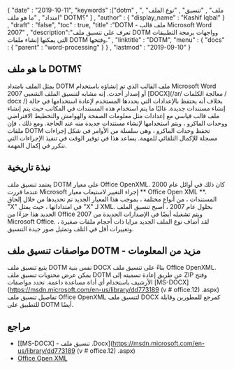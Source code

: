 {
  "date" : "2019-10-11",
  "keywords" :["dotm" , "ملف" , "تنسيق" , "نوع الملف" , "امتداد" , "ما هو ملف DOTM؟" ] ,
  "author" : {
    "display_name" : "Kashif Iqbal"
} ,
  "draft" : "false",
  "toc" : true,
  "title" :"DOTM - ملف قالب Microsoft Word 2007" ,
  "description":"تعرف على تنسيق ملف DOTM وواجهات برمجة التطبيقات التي يمكنها إنشاء ملفات DOTM وفتحها." ,
  "linktitle" : "DOTM",
  "menu" : {
    "docs" : {
      "parent" : "word-processing"
}
} ,
  "lastmod" : "2019-09-10"
}

## ما هو ملف DOTM؟

يمثل الملف بامتداد DOTM ملف القالب الذي تم إنشاؤه باستخدام Microsoft Word 2007 أو إصدار أحدث. إنه مشابه لتنسيق الملف الشعبي [DOCX](/ar/ معالجة الكلمات / docx /) بخلاف أنه يحتفظ بالإعدادات التي يحددها المستخدم لإعادة استخدامها في حالة إنشاء مستندات جديدة. غالبًا ما يتم استخدام هذه المستندات في المكاتب حيث يتم إنشاء ملف قالب قياسي مع إعدادات مثل معلومات الصفحة والهوامش والتخطيط الافتراضي ووحدات الماكرو ، ويتم استخدامها لإنشاء مستندات جديدة منه عند الحاجة. ومع ذلك ، فإن ملفات DOTM تحفظ وحدات الماكرو ، وهي سلسلة من الأوامر في شكل إجراءات مسجلة للإكمال التلقائي للمهمة. يساعد هذا في توفير الوقت في تنفيذ الإجراءات التي تتكرر في إكمال المهمة.

## نبذة تاريخية

يعتمد تنسيق ملف DOTM على معيار Office OpenXML. كان ذلك في أوائل عام 2000 عندما قررت Microsoft إجراء التغيير لاستيعاب معيار ** Office Open XML **. المستندات ، من أنواع مختلفة ، بموجب هذا المعيار الجديد تم تحديدها من خلال إلحاق "X" في امتداداتها ، حيث يمثل "X" لـ XML. بحلول عام 2007 ، أصبح تنسيق الملف الجديد هذا جزءًا من Office 2007 ويتم تشغيله أيضًا في الإصدارات الجديدة من Microsoft Office. لقد أضاف نوع الملف الجديد مزايا ذات أحجام ملفات صغيرة ، وتغييرات أقل في التلف وتمثيل صور جيدة التنسيق.

## مواصفات تنسيق ملف DOTM - مزيد من المعلومات

يتبع تنسيق ملف DOTM نفس بنية DOCX بناءً على تنسيق ملف Office OpenXML. يمكن عرض محتويات تنسيق ملف DOTM عن طريق إعادة تسميته إلى ZIP وفتح الأرشيف باستخدام أي أداة مساعدة داعمة. تحدد مواصفات [MS-DOCX](https://msdn.microsoft.com/en-us/library/dd773189 (v # office.12) .aspx) تفاصيل تنسيق ملف Office OpenXML لتنسيق ملف DOCX كمرجع للمطورين وقابلة للتطبيق على DOTM أيضًا.

## مراجع ##

* [[MS-DOCX] - تنسيق ملف .Docx](https://msdn.microsoft.com/en-us/library/dd773189 (v # office.12) .aspx)
* [Office Open XML](http://officeopenxml.com/)

